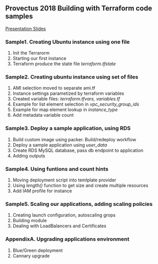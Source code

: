 ## Provectus 2018 Building with Terraform code samples

[Presentation Slides](https://docs.google.com/presentation/d/1ZYWxuzoPwWyzmrM-GJvCnP8DurLZqGRLg-xYMHO4JIw/edit?usp=sharing)

### Sample1. Creating Ubuntu instance using one file

1.  Init the Terrarorm
2.  Starting our first instance
3.  Terraform produce the state file *terraform.tfstate*

### Sample2. Creating ubuntu instance using set of files
  
1.  AMI selection moved to separate ami.tf
2.  Instance settings parametized by terraform variables
3.  Created variable files: *terraform.tfvars, variables.tf*
4.  Example for list element selection in *vpc_security_group_ids*
5.  Example for map element lookup in *instance_type*
6.  Add metadata variable count

### Sample3. Deploy a sample application, using RDS
  
1.  Build custom image using packer. Build/redeploy workflow
2.  Deploy a sample application using *user_data*
3.  Create RDS MySQL database, pass db endpoint to application
4.  Adding outputs

### Sample4. Using funtions and count hints
  
1.  Moving deployment script into temlplate provider
2.  Using *length()* function to get size and create multiple resources
3.  Add IAM profile for instance

### Sample5. Scaling our applications, adding scaling policies
  
1.  Creating launch configuration, autoscaling grops
2.  Building module
3.  Dealing with LoadBalancers and Certificates

### AppendixA.  Upgrading applications environment
1.  Blue/Green deployment
2.  Cannary upgrade
